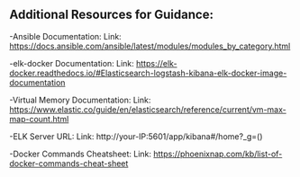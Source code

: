 ## Additional Resources for Guidance:

   -Ansible Documentation:
      Link: https://docs.ansible.com/ansible/latest/modules/modules_by_category.html
      
   -elk-docker Documentation: 
      Link: https://elk-docker.readthedocs.io/#Elasticsearch-logstash-kibana-elk-docker-image-documentation
      
   -Virtual Memory Documentation: 
      Link: https://www.elastic.co/guide/en/elasticsearch/reference/current/vm-max-map-count.html
      
   -ELK Server URL: 
      Link: http://your-IP:5601/app/kibana#/home?_g=()
      
   -Docker Commands Cheatsheet: 
      Link: https://phoenixnap.com/kb/list-of-docker-commands-cheat-sheet